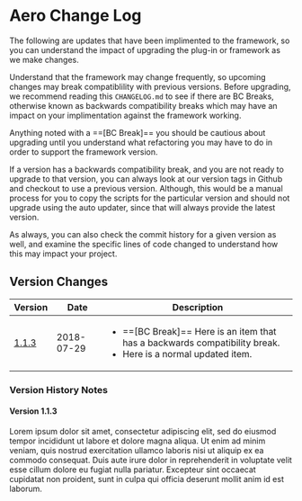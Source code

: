 # Aero Change Log

The following are updates that have been implimented to the framework, so you can understand the impact of upgrading the plug-in or framework as we make changes.

Understand that the framework may change frequently, so upcoming changes may break compatiblility with previous versions. Before upgrading, we recommend reading this `CHANGELOG.md` to see if there are BC Breaks, otherwise known as backwards compatibility breaks which may have an impact on your implimentation against the framework working.

Anything noted with a ==[BC Break]== you should be cautious about upgrading until you understand what refactoring you may have to do in order to support the framework version.

If a version has a backwards compatibility break, and you are not ready to upgrade to that version, you can always look at our version tags in Github and checkout to use a previous version. Although, this would be a manual process for you to copy the scripts for the particular version and should not upgrade using the auto updater, since that will always provide the latest version.

As always, you can also check the commit history for a given version as well, and examine the specific lines of code changed to understand how this may impact your project.

## Version Changes

Version | Date | Description
---|---|---
[1.1.3](#1.1.3) | 2018-07-29 | <ul><li>==[BC Break]== Here is an item that has a backwards compatibility break.</li><li>Here is a normal updated item.</li></ul>

### Version History Notes
#### <a name="1.1.3"></a> Version 1.1.3
Lorem ipsum dolor sit amet, consectetur adipiscing elit, sed do eiusmod tempor incididunt ut labore et dolore magna aliqua. Ut enim ad minim veniam, quis nostrud exercitation ullamco laboris nisi ut aliquip ex ea commodo consequat. Duis aute irure dolor in reprehenderit in voluptate velit esse cillum dolore eu fugiat nulla pariatur. Excepteur sint occaecat cupidatat non proident, sunt in culpa qui officia deserunt mollit anim id est laborum.
